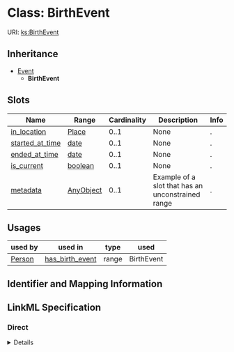 # Class: BirthEvent




URI: [ks:BirthEvent](https://w3id.org/linkml/tests/kitchen_sink/BirthEvent)




## Inheritance

* [Event](Event.md)
    * **BirthEvent**




## Slots

| Name | Range | Cardinality | Description  | Info |
| ---  | --- | --- | --- | --- |
| [in_location](in_location.md) | [Place](Place.md) | 0..1 | None  | . |
| [started_at_time](started_at_time.md) | [date](date.md) | 0..1 | None  | . |
| [ended_at_time](ended_at_time.md) | [date](date.md) | 0..1 | None  | . |
| [is_current](is_current.md) | [boolean](boolean.md) | 0..1 | None  | . |
| [metadata](metadata.md) | [AnyObject](AnyObject.md) | 0..1 | Example of a slot that has an unconstrained range  | . |


## Usages


| used by | used in | type | used |
| ---  | --- | --- | --- |
| [Person](Person.md) | [has_birth_event](has_birth_event.md) | range | BirthEvent |



## Identifier and Mapping Information









## LinkML Specification

<!-- TODO: investigate https://stackoverflow.com/questions/37606292/how-to-create-tabbed-code-blocks-in-mkdocs-or-sphinx -->

### Direct

<details>
```yaml
name: BirthEvent
from_schema: https://w3id.org/linkml/tests/kitchen_sink
is_a: Event
slots:
- in location

```
</details>

### Induced

<details>
```yaml
name: BirthEvent
from_schema: https://w3id.org/linkml/tests/kitchen_sink
is_a: Event
attributes:
  in location:
    name: in location
    annotations:
      biolink:opposite:
        tag: biolink:opposite
        value: location_of
    from_schema: https://w3id.org/linkml/tests/kitchen_sink
    alias: in_location
    owner: BirthEvent
    range: Place
  started at time:
    name: started at time
    from_schema: https://w3id.org/linkml/tests/core
    slot_uri: prov:startedAtTime
    alias: started_at_time
    owner: BirthEvent
    range: date
  ended at time:
    name: ended at time
    from_schema: https://w3id.org/linkml/tests/core
    slot_uri: prov:endedAtTime
    alias: ended_at_time
    owner: BirthEvent
    range: date
  is current:
    name: is current
    from_schema: https://w3id.org/linkml/tests/kitchen_sink
    alias: is_current
    owner: BirthEvent
    range: boolean
  metadata:
    name: metadata
    description: Example of a slot that has an unconstrained range
    from_schema: https://w3id.org/linkml/tests/kitchen_sink
    alias: metadata
    owner: BirthEvent
    range: AnyObject

```
</details>